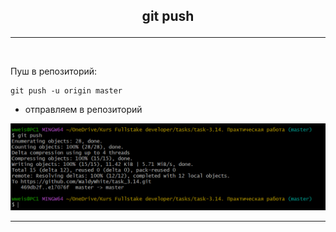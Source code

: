 ## <p style='text-align:center'>git push</p>
---
<br>

Пуш в репозиторий:
```bash=
git push -u origin master
```
- отправляем в репозиторий

![git push](git.push.PNG)

---